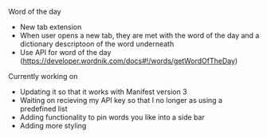 Word of the day
- New tab extension
- When user opens a new tab, they are met with the word of the day and a dictionary descriptoon of the word underneath
- Use API for word of the day (https://developer.wordnik.com/docs#!/words/getWordOfTheDay)

Currently working on
- Updating it so that it works with Manifest version 3
- Waiting on recieving my API key so that I no longer as using a predefined list
- Adding functionality to pin words you like into a side bar
- Adding more styling